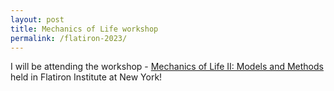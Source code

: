 ```yaml
---
layout: post
title: Mechanics of Life workshop
permalink: /flatiron-2023/
---
```

I will be attending the workshop - [Mechanics of Life II: Models and Methods](https://events.simonsfoundation.org/event/62a93e4e-8fa5-4908-a363-82a0c698f51f/summary) held in Flatiron Institute at New York!